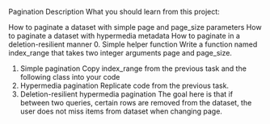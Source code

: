 Pagination
Description
What you should learn from this project:

How to paginate a dataset with simple page and page_size parameters
How to paginate a dataset with hypermedia metadata
How to paginate in a deletion-resilient manner
0. Simple helper function
Write a function named index_range that takes two integer arguments page and page_size.
1. Simple pagination
Copy index_range from the previous task and the following class into your code
2. Hypermedia pagination
Replicate code from the previous task.
3. Deletion-resilient hypermedia pagination
The goal here is that if between two queries, certain rows are removed from the dataset, the user does not miss items from dataset when changing page.

